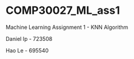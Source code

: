 # COMP30027_ML_ass1
Machine Learning Assignment 1 - KNN Algorithm

Daniel Ip - 723508
 
Hao Le - 695540
